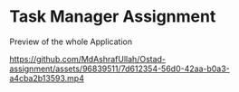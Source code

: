 # Task Manager Assignment

Preview of the whole Application

https://github.com/MdAshrafUllah/Ostad-assignment/assets/96839511/7d612354-56d0-42aa-b0a3-a4cba2b13593.mp4
